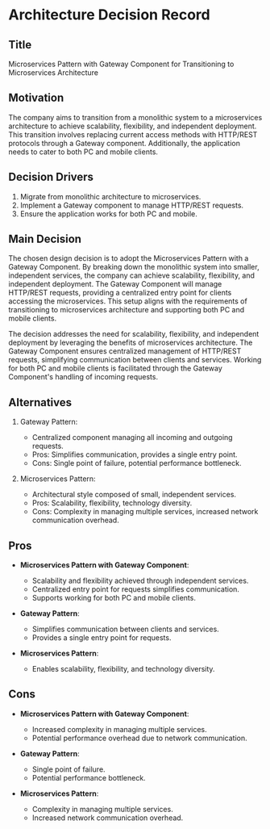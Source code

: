 # Architecture Decision Record

## Title
Microservices Pattern with Gateway Component for Transitioning to Microservices Architecture

## Motivation
The company aims to transition from a monolithic system to a microservices architecture to achieve scalability, flexibility, and independent deployment. This transition involves replacing current access methods with HTTP/REST protocols through a Gateway component. Additionally, the application needs to cater to both PC and mobile clients.

## Decision Drivers
1. Migrate from monolithic architecture to microservices.
2. Implement a Gateway component to manage HTTP/REST requests.
3. Ensure the application works for both PC and mobile.

## Main Decision
The chosen design decision is to adopt the Microservices Pattern with a Gateway Component. By breaking down the monolithic system into smaller, independent services, the company can achieve scalability, flexibility, and independent deployment. The Gateway Component will manage HTTP/REST requests, providing a centralized entry point for clients accessing the microservices. This setup aligns with the requirements of transitioning to microservices architecture and supporting both PC and mobile clients.

The decision addresses the need for scalability, flexibility, and independent deployment by leveraging the benefits of microservices architecture. The Gateway Component ensures centralized management of HTTP/REST requests, simplifying communication between clients and services. Working for both PC and mobile clients is facilitated through the Gateway Component's handling of incoming requests.

## Alternatives
1. Gateway Pattern:
   - Centralized component managing all incoming and outgoing requests.
   - Pros: Simplifies communication, provides a single entry point.
   - Cons: Single point of failure, potential performance bottleneck.

2. Microservices Pattern:
   - Architectural style composed of small, independent services.
   - Pros: Scalability, flexibility, technology diversity.
   - Cons: Complexity in managing multiple services, increased network communication overhead.

## Pros
- **Microservices Pattern with Gateway Component**:
  - Scalability and flexibility achieved through independent services.
  - Centralized entry point for requests simplifies communication.
  - Supports working for both PC and mobile clients.

- **Gateway Pattern**:
  - Simplifies communication between clients and services.
  - Provides a single entry point for requests.

- **Microservices Pattern**:
  - Enables scalability, flexibility, and technology diversity.

## Cons
- **Microservices Pattern with Gateway Component**:
  - Increased complexity in managing multiple services.
  - Potential performance overhead due to network communication.

- **Gateway Pattern**:
  - Single point of failure.
  - Potential performance bottleneck.

- **Microservices Pattern**:
  - Complexity in managing multiple services.
  - Increased network communication overhead.